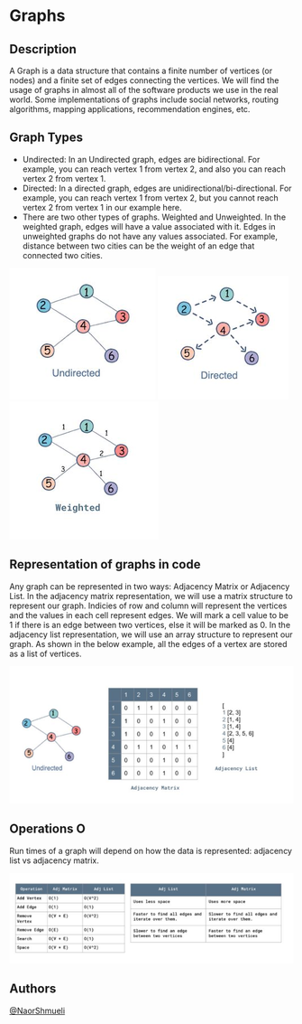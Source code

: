 ﻿# Graphs

## Description

 A Graph is a data structure that contains a finite number of vertices (or nodes) and a finite set of edges connecting the vertices. We will find the usage of graphs in almost all of the software products we use in the real world. Some implementations of graphs include social networks, routing algorithms, mapping applications, recommendation engines, etc.

## Graph Types
 * Undirected: In an Undirected graph, edges are bidirectional. For example, you can reach vertex 1 from vertex 2, and also you can reach vertex 2 from vertex 1.
 * Directed: In a directed graph, edges are unidirectional/bi-directional. For example, you can reach vertex 1 from vertex 2, but you cannot reach vertex 2 from vertex 1 in our example here.
 * There are two other types of graphs. Weighted and Unweighted. In the weighted graph, edges will have a value associated with it. Edges in unweighted graphs do not have any values associated. For example, distance between two cities can be the weight of an edge that connected two cities.

![Undirected](https://github.com/NaorShmueli/DataStructure/blob/master/DataStructures/Images/undirected.JPG?raw=true)
![Directed](https://github.com/NaorShmueli/DataStructure/blob/master/DataStructures/Images/directed.JPG?raw=true)
![Weighted](https://github.com/NaorShmueli/DataStructure/blob/master/DataStructures/Images/weight.JPG?raw=true)

## Representation of graphs in code
 Any graph can be represented in two ways: Adjacency Matrix or Adjacency List. In the adjacency matrix representation, we will use a matrix structure to represent our graph. Indicies of row and column will represent the vertices and the values in each cell represent edges. We will mark a cell value to be 1 if there is an edge between two vertices, else it will be marked as 0.
 In the adjacency list representation, we will use an array structure to represent our graph. As shown in the below example, all the edges of a vertex are stored as a list of vertices.

![Representation](https://github.com/NaorShmueli/DataStructure/blob/master/DataStructures/Images/representation.JPG?raw=true)

## Operations O
 Run times of a graph will depend on how the data is represented: adjacency list vs adjacency matrix.

![O](https://github.com/NaorShmueli/DataStructure/blob/master/DataStructures/Images/bigo.JPG?raw=true)

## Authors

[@NaorShmueli](https://www.linkedin.com/in/naor-shmueli-681b06127)

